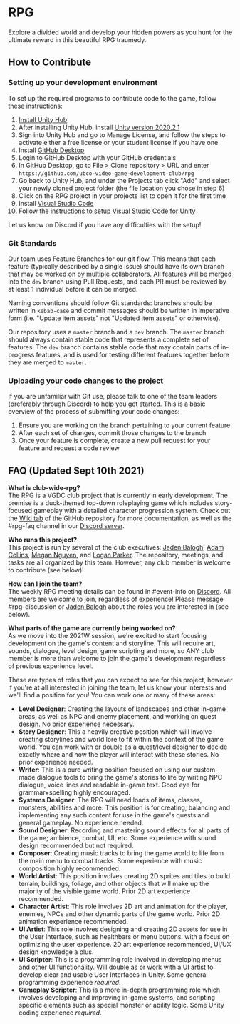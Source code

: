 # RPG
Explore a divided world and develop your hidden powers as you hunt for the ultimate reward in this beautiful RPG traumedy.

## How to Contribute
### Setting up your development environment
To set up the required programs to contribute code to the game, follow these instructions:
1. [Install Unity Hub](https://public-cdn.cloud.unity3d.com/hub/prod/UnityHubSetup.exe?_ga=2.44506595.613451577.1609220232-1621664689.1584733812)
2. After installing Unity Hub, install [Unity version 2020.2.1](https://unity3d.com/get-unity/download/archive)
3. Sign into Unity Hub and go to Manage License, and follow the steps to activate either a free license or your student license if you have one
4. Install [GitHub Desktop](https://desktop.github.com/)
5. Login to GitHub Desktop with your GitHub credentials
6. In GitHub Desktop, go to File > Clone repository > URL and enter `https://github.com/ubco-video-game-development-club/rpg`
7. Go back to Unity Hub, and under the Projects tab click "Add" and select your newly cloned project folder (the file location you chose in step 6)
8. Click on the RPG project in your projects list to open it for the first time
9. Install [Visual Studio Code](https://code.visualstudio.com/download)
10. Follow the [instructions to setup Visual Studio Code for Unity](https://code.visualstudio.com/docs/other/unity)

Let us know on Discord if you have any difficulties with the setup!

### Git Standards
Our team uses Feature Branches for our git flow. This means that each feature (typically described by a single Issue) should have its own branch that may be worked on by multiple collaborators. All features will be merged into the `dev` branch using Pull Requests, and each PR must be reviewed by at least 1 individual before it can be merged.

Naming conventions should follow Git standards: branches should be written in `kebab-case` and commit messages should be written in imperative form (i.e. "Update item assets" not "Updated item assets" or otherwise).

Our repository uses a `master` branch and a `dev` branch. The `master` branch should always contain stable code that represents a complete set of features. The `dev` branch contains stable code that may contain parts of in-progress features, and is used for testing different features together before they are merged to `master`.

### Uploading your code changes to the project
If you are unfamiliar with Git use, please talk to one of the team leaders (preferably through Discord) to help you get started. This is a basic overview of the process of submitting your code changes:
1. Ensure you are working on the branch pertaining to your current feature
2. After each set of changes, commit those changes to the branch
3. Once your feature is complete, create a new pull request for your feature and request a code review

## FAQ (Updated Sept 10th 2021)

**What is club-wide-rpg?**  
The RPG is a VGDC club project that is currently in early development. The premise is a duck-themed top-down roleplaying game which includes story-focused gameplay with a detailed character progression system. Check out the [Wiki tab](https://github.com/ubco-video-game-development-club/rpg/wiki) of the GitHub repository for more documentation, as well as the #rpg-faq channel in our [Discord server](https://discord.gg/ydXaAjQ).

**Who runs this project?**  
This project is run by several of the club executives: [Jaden Balogh](https://github.com/JadenBalogh), [Adam Collins](https://github.com/wubbadukky), [Megan Nguyen](https://github.com/lilmergo), and [Logan Parker](https://github.com/LoganParker). The repository, meetings, and tasks are all organized by this team. However, any club member is welcome to contribute (see below)!

**How can I join the team?**  
The weekly RPG meeting details can be found in #event-info on [Discord](https://discord.gg/ydXaAjQ). All members are welcome to join, regardless of experience! Please message #rpg-discussion or [Jaden Balogh](https://github.com/JadenBalogh) about the roles you are interested in (see below).

**What parts of the game are currently being worked on?**  
As we move into the 2021W session, we're excited to start focusing development on the game's content and storyline. This will require art, sounds, dialogue, level design, game scripting and more, so ANY club member is more than welcome to join the game's development regardless of previous experience level.

These are types of roles that you can expect to see for this project, however if you're at all interested in joining the team, let us know your interests and we'll find a position for you! You can work one or many of these areas:
 - **Level Designer**: Creating the layouts of landscapes and other in-game areas, as well as NPC and enemy placement, and working on quest design. No prior experience necessary.
 - **Story Designer**: This a heavily creative position which will involve creating storylines and world lore to fit within the context of the game world. You can work with or double as a quest/level designer to decide exactly where and how the player will interact with these stories. No prior experience needed.
 - **Writer**: This is a pure writing position focused on using our custom-made dialogue tools to bring the game's stories to life by writing NPC dialogue, voice lines and readable in-game text. Good eye for grammar+spelling highly encouraged.
 - **Systems Designer**: The RPG will need loads of items, classes, monsters, abilities and more. This position is for creating, balancing and implementing any such content for use in the game's quests and general gameplay. No experience needed.
 - **Sound Designer**: Recording and mastering sound effects for all parts of the game; ambience, combat, UI, etc. Some experience with sound design recommended but not required.
 - **Composer**: Creating music tracks to bring the game world to life from the main menu to combat tracks. Some experience with music composition highly recommended.
 - **World Artist**: This position involves creating 2D sprites and tiles to build terrain, buildings, foliage, and other objects that will make up the majority of the visible game world. Prior 2D art experience recommended.
 - **Character Artist**: This role involves 2D art and animation for the player, enemies, NPCs and other dynamic parts of the game world. Prior 2D animation experience recommended.
 - **UI Artist**: This role involves designing and creating 2D assets for use in the User Interface, such as healthbars or menu buttons, with a focus on optimizing the user experience. 2D art experience recommended, UI/UX design knowledge a plus.
 - **UI Scripter**: This is a programming role involved in developing menus and other UI functionality. Will double as or work with a UI artist to develop clear and usable User Interfaces in Unity. Some general programming experience *required*.
 - **Gameplay Scripter**: This is a more in-depth programming role which involves developing and improving in-game systems, and scripting specific elements such as special monster or ability logic. Some Unity coding experience *required*.
